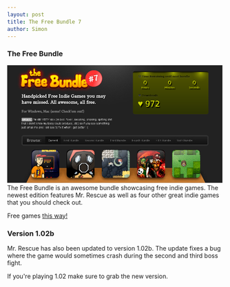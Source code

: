 ```yaml
---
layout: post
title: The Free Bundle 7
author: Simon
---
```

### The Free Bundle ###
<div class="centered postheader">
	<a href="http://www.thefreebundle.com/">
		<img src="/images/freebundle.png" alt="The Free Bundle 7" class="game-thumb" />
	</a>
</div>
The Free Bundle is an awesome bundle showcasing free indie games.
The newest edition features Mr. Rescue as well as four other great indie games
that you should check out.

Free games [this way!](http://www.thefreebundle.com/)

### Version 1.02b ###
Mr. Rescue has also been updated to version 1.02b.
The update fixes a bug where the game would sometimes crash during the second and third
boss fight.

If you're playing 1.02 make sure to grab the new version.
